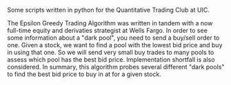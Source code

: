 Some scripts written in python for the Quantitative Trading Club at UIC. 

The Epsilon Greedy Trading Algorithm was written in tandem with a now full-time equity and derivaties strategist at Wells Fargo. In order to see some information about a "dark pool", you need to send a buy/sell order to one.
Given a stock, we want to find a pool with the lowest bid price and buy in using that one. So we will send very small buy trades to many pools to assess which pool has the best bid price. Implementation shortfall is also considered.
In summary, this algorithm probes several different "dark pools" to find the best bid price to buy in at for a given stock. 
